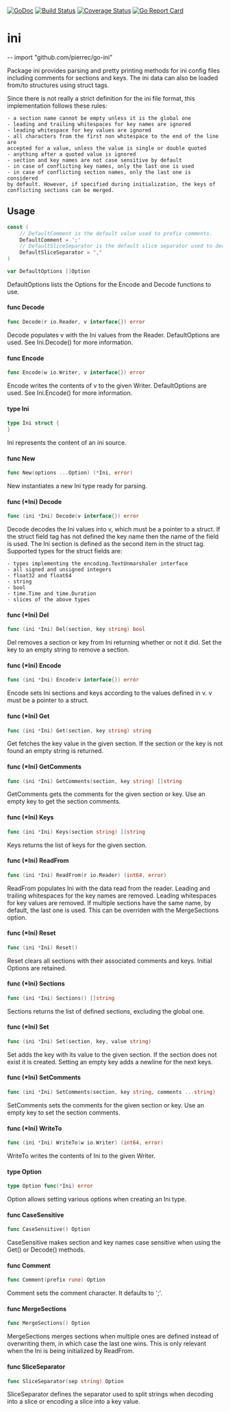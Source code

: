 [![GoDoc](https://godoc.org/github.com/pierrec/go-ini?status.png)](https://godoc.org/github.com/pierrec/go-ini)
[![Build Status](https://travis-ci.org/pierrec/go-ini.svg?branch=master)](https://travis-ci.org/pierrec/go-ini)
[![Coverage Status](https://coveralls.io/repos/github/pierrec/go-ini/badge.svg?branch=master)](https://coveralls.io/github/pierrec/go-ini?branch=master)
[![Go Report Card](https://goreportcard.com/badge/github.com/pierrec/go-ini)](https://goreportcard.com/report/github.com/pierrec/go-ini)

# ini
--
    import "github.com/pierrec/go-ini"

Package ini provides parsing and pretty printing methods for ini config files
including comments for sections and keys. The ini data can also be loaded
from/to structures using struct tags.

Since there is not really a strict definition for the ini file format, this
implementation follows these rules:

    - a section name cannot be empty unless it is the global one
    - leading and trailing whitespaces for key names are ignored
    - leading whitespace for key values are ignored
    - all characters from the first non whitespace to the end of the line are
    accepted for a value, unless the value is single or double quoted
    - anything after a quoted value is ignored
    - section and key names are not case sensitive by default
    - in case of conflicting key names, only the last one is used
    - in case of conflicting section names, only the last one is considered
    by default. However, if specified during initialization, the keys of
    conflicting sections can be merged.

## Usage

```go
const (
	// DefaultComment is the default value used to prefix comments.
	DefaultComment = ';'
	// DefaultSliceSeparator is the default slice separator used to decode and encode slices.
	DefaultSliceSeparator = ","
)
```

```go
var DefaultOptions []Option
```
DefaultOptions lists the Options for the Encode and Decode functions to use.

#### func  Decode

```go
func Decode(r io.Reader, v interface{}) error
```
Decode populates v with the Ini values from the Reader. DefaultOptions are used.
See Ini.Decode() for more information.

#### func  Encode

```go
func Encode(w io.Writer, v interface{}) error
```
Encode writes the contents of v to the given Writer. DefaultOptions are used.
See Ini.Encode() for more information.

#### type Ini

```go
type Ini struct {
}
```

Ini represents the content of an ini source.

#### func  New

```go
func New(options ...Option) (*Ini, error)
```
New instantiates a new Ini type ready for parsing.

#### func (*Ini) Decode

```go
func (ini *Ini) Decode(v interface{}) error
```
Decode decodes the Ini values into v, which must be a pointer to a struct. If
the struct field tag has not defined the key name then the name of the field is
used. The Ini section is defined as the second item in the struct tag. Supported
types for the struct fields are:

    - types implementing the encoding.TextUnmarshaler interface
    - all signed and unsigned integers
    - float32 and float64
    - string
    - bool
    - time.Time and time.Duration
    - slices of the above types

#### func (*Ini) Del

```go
func (ini *Ini) Del(section, key string) bool
```
Del removes a section or key from Ini returning whether or not it did. Set the
key to an empty string to remove a section.

#### func (*Ini) Encode

```go
func (ini *Ini) Encode(v interface{}) error
```
Encode sets Ini sections and keys according to the values defined in v. v must
be a pointer to a struct.

#### func (*Ini) Get

```go
func (ini *Ini) Get(section, key string) string
```
Get fetches the key value in the given section. If the section or the key is not
found an empty string is returned.

#### func (*Ini) GetComments

```go
func (ini *Ini) GetComments(section, key string) []string
```
GetComments gets the comments for the given section or key. Use an empty key to
get the section comments.

#### func (*Ini) Keys

```go
func (ini *Ini) Keys(section string) []string
```
Keys returns the list of keys for the given section.

#### func (*Ini) ReadFrom

```go
func (ini *Ini) ReadFrom(r io.Reader) (int64, error)
```
ReadFrom populates Ini with the data read from the reader. Leading and trailing
whitespaces for the key names are removed. Leading whitespaces for key values
are removed. If multiple sections have the same name, by default, the last one
is used. This can be overriden with the MergeSections option.

#### func (*Ini) Reset

```go
func (ini *Ini) Reset()
```
Reset clears all sections with their associated comments and keys. Initial
Options are retained.

#### func (*Ini) Sections

```go
func (ini *Ini) Sections() []string
```
Sections returns the list of defined sections, excluding the global one.

#### func (*Ini) Set

```go
func (ini *Ini) Set(section, key, value string)
```
Set adds the key with its value to the given section. If the section does not
exist it is created. Setting an empty key adds a newline for the next keys.

#### func (*Ini) SetComments

```go
func (ini *Ini) SetComments(section, key string, comments ...string)
```
SetComments sets the comments for the given section or key. Use an empty key to
set the section comments.

#### func (*Ini) WriteTo

```go
func (ini *Ini) WriteTo(w io.Writer) (int64, error)
```
WriteTo writes the contents of Ini to the given Writer.

#### type Option

```go
type Option func(*Ini) error
```

Option allows setting various options when creating an Ini type.

#### func  CaseSensitive

```go
func CaseSensitive() Option
```
CaseSensitive makes section and key names case sensitive when using the Get() or
Decode() methods.

#### func  Comment

```go
func Comment(prefix rune) Option
```
Comment sets the comment character. It defaults to ';'.

#### func  MergeSections

```go
func MergeSections() Option
```
MergeSections merges sections when multiple ones are defined instead of
overwriting them, in which case the last one wins. This is only relevant when
the Ini is being initialized by ReadFrom.

#### func  SliceSeparator

```go
func SliceSeparator(sep string) Option
```
SliceSeparator defines the separator used to split strings when decoding into a
slice or encoding a slice into a key value.
